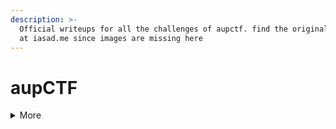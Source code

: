 ```yaml
---
description: >-
  Official writeups for all the challenges of aupctf. find the original writeups
  at iasad.me since images are missing here
---
```


# aupCTF

<details>

<summary>More</summary>

pu5h - Flag{c4457118752e840486a452d4df7264dd}

c0r - FLAG{Y0u\_F1x3D\_Th3\_JpG\_1M493}

</details>
